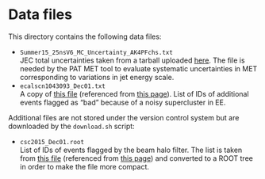 # Data files

This directory contains the following data files:

 * `Summer15_25nsV6_MC_Uncertainty_AK4PFchs.txt` <br />
   JEC total uncertainties taken from a tarball uploaded [here](https://twiki.cern.ch/twiki/bin/viewauth/CMS/JECDataMC?rev=98#Recommended_for_MC). The file is needed by the PAT MET tool to evaluate systematic uncertainties in MET corresponding to variations in jet energy scale.
 * `ecalscn1043093_Dec01.txt` <br />
   A copy of [this file](https://twiki.cern.ch/twiki/pub/CMS/MissingETOptionalFiltersRun2/ecalscn1043093_Dec01.txt.gz) (referenced from [this page](https://twiki.cern.ch/twiki/bin/viewauth/CMS/MissingETOptionalFiltersRun2?rev=70)). List of IDs of additional events flagged as “bad” because of a noisy supercluster in EE.

Additional files are not stored under the version control system but are downloaded by the `download.sh` script:

 * `csc2015_Dec01.root` <br />
   List of IDs of events flagged by the beam halo filter. The list is taken from [this file](https://twiki.cern.ch/twiki/pub/CMS/MissingETOptionalFiltersRun2/csc2015_Dec01.txt.gz) (referenced from [this page](https://twiki.cern.ch/twiki/bin/viewauth/CMS/MissingETOptionalFiltersRun2?rev=70)) and converted to a ROOT tree in order to make the file more compact.
